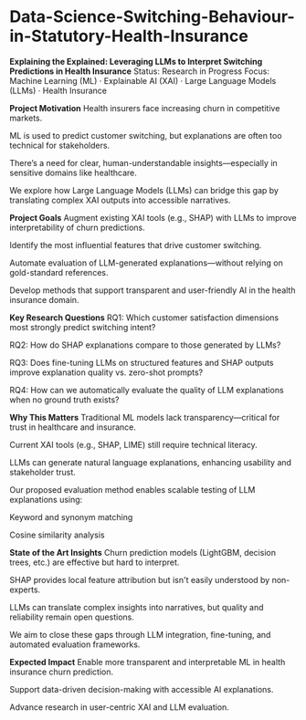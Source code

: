 # Data-Science-Switching-Behaviour-in-Statutory-Health-Insurance

**Explaining the Explained: Leveraging LLMs to Interpret Switching Predictions in Health Insurance**
Status: Research in Progress
Focus: Machine Learning (ML) · Explainable AI (XAI) · Large Language Models (LLMs) · Health Insurance

**Project Motivation**
Health insurers face increasing churn in competitive markets.

ML is used to predict customer switching, but explanations are often too technical for stakeholders.

There’s a need for clear, human-understandable insights—especially in sensitive domains like healthcare.

We explore how Large Language Models (LLMs) can bridge this gap by translating complex XAI outputs into accessible narratives.

**Project Goals**
Augment existing XAI tools (e.g., SHAP) with LLMs to improve interpretability of churn predictions.

Identify the most influential features that drive customer switching.

Automate evaluation of LLM-generated explanations—without relying on gold-standard references.

Develop methods that support transparent and user-friendly AI in the health insurance domain.

**Key Research Questions**
RQ1: Which customer satisfaction dimensions most strongly predict switching intent?

RQ2: How do SHAP explanations compare to those generated by LLMs?

RQ3: Does fine-tuning LLMs on structured features and SHAP outputs improve explanation quality vs. zero-shot prompts?

RQ4: How can we automatically evaluate the quality of LLM explanations when no ground truth exists?

**Why This Matters**
Traditional ML models lack transparency—critical for trust in healthcare and insurance.

Current XAI tools (e.g., SHAP, LIME) still require technical literacy.

LLMs can generate natural language explanations, enhancing usability and stakeholder trust.

Our proposed evaluation method enables scalable testing of LLM explanations using:

Keyword and synonym matching

Cosine similarity analysis

**State of the Art Insights**
Churn prediction models (LightGBM, decision trees, etc.) are effective but hard to interpret.

SHAP provides local feature attribution but isn't easily understood by non-experts.

LLMs can translate complex insights into narratives, but quality and reliability remain open questions.

We aim to close these gaps through LLM integration, fine-tuning, and automated evaluation frameworks.

**Expected Impact**
Enable more transparent and interpretable ML in health insurance churn prediction.

Support data-driven decision-making with accessible AI explanations.

Advance research in user-centric XAI and LLM evaluation.
